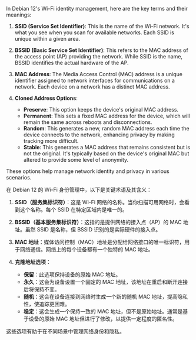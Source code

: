 In Debian 12's Wi-Fi identity management, here are the key terms and their meanings:

1. **SSID (Service Set Identifier)**: This is the name of the Wi-Fi network. It's what you see when you scan for available networks. Each SSID is unique within a given area.

2. **BSSID (Basic Service Set Identifier)**: This refers to the MAC address of the access point (AP) providing the network. While SSID is the name, BSSID identifies the actual hardware of the AP.

3. **MAC Address**: The Media Access Control (MAC) address is a unique identifier assigned to network interfaces for communications on a network. Each device on a network has a distinct MAC address.

4. **Cloned Address Options**:
   - **Preserve**: This option keeps the device's original MAC address.
   - **Permanent**: This sets a fixed MAC address for the device, which will remain the same across reboots and disconnections.
   - **Random**: This generates a new, random MAC address each time the device connects to the network, enhancing privacy by making tracking more difficult.
   - **Stable**: This generates a MAC address that remains consistent but is not the original. It's typically based on the device's original MAC but altered to provide some level of anonymity.

These options help manage network identity and privacy in various scenarios.

在 Debian 12 的 Wi-Fi 身份管理中，以下是关键术语及其含义：

1. **SSID（服务集标识符）**：这是 Wi-Fi 网络的名称。当你扫描可用网络时，会看到这个名称。每个 SSID 在特定区域内是唯一的。

2. **BSSID（基本服务集标识符）**：这指的是提供网络的接入点（AP）的 MAC 地址。虽然 SSID 是名称，但 BSSID 识别的是实际硬件的接入点。

3. **MAC 地址**：媒体访问控制（MAC）地址是分配给网络接口的唯一标识符，用于网络通信。网络上的每个设备都有一个独特的 MAC 地址。

4. **克隆地址选项**：
   - **保留**：此选项保持设备的原始 MAC 地址。
   - **永久**：这会为设备设置一个固定的 MAC 地址，该地址在重启和断开连接后将保持不变。
   - **随机**：这会在设备连接到网络时生成一个新的随机 MAC 地址，提高隐私性，使追踪更困难。
   - **稳定**：这会生成一个保持一致的 MAC 地址，但不是原始地址。通常是基于设备的原始 MAC 地址但进行了修改，以提供一定程度的匿名性。

这些选项有助于在不同场景中管理网络身份和隐私。